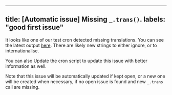 ______________________________________________________________________

## title: \[Automatic issue\] Missing `_.trans()`. labels: "good first issue"

It looks like one of our test cron detected missing translations.
You can see the latest output [here](https://github.com/napari/napari/actions/workflows/test_translations.yml).
There are likely new strings to either ignore, or to internationalise.

You can also Update the cron script to update this issue with better information as well.

Note that this issue will be automatically updated if kept open, or a new one will be created when necessary, if no open
issue is found and new `_.trans` call are missing.
